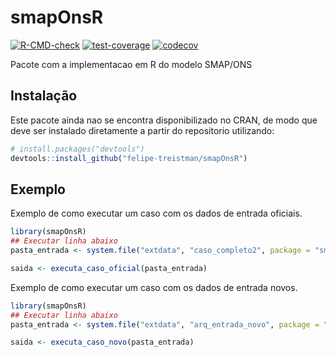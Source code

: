 
<!-- README.md is generated from README.Rmd. Please edit that file -->

# smapOnsR

<!-- badges: start -->

[![R-CMD-check](https://github.com/felipe-treistman/smapOnsR/actions/workflows/R-CMD-check.yaml/badge.svg)](https://github.com/felipe-treistman/smapOnsR/actions/workflows/R-CMD-check.yaml)
[![test-coverage](https://github.com/felipe-treistman/smapOnsR/workflows/test-coverage/badge.svg)](https://github.com/felipe-treistman/smapOnsR/actions/workflows/test-coverage.yaml)
[![codecov](https://codecov.io/gh/felipe-treistman/smapOnsR/graph/badge.svg?token=C7FF7ZNCER)](https://codecov.io/gh/felipe-treistman/smapOnsR)
<!-- badges: end -->

Pacote com a implementacao em R do modelo SMAP/ONS

## Instalação

Este pacote ainda nao se encontra disponibilizado no CRAN, de modo que
deve ser instalado diretamente a partir do repositorio utilizando:

``` r
# install.packages("devtools")
devtools::install_github("felipe-treistman/smapOnsR")
```

## Exemplo

Exemplo de como executar um caso com os dados de entrada oficiais.

``` r
library(smapOnsR)
## Executar linha abaixo
pasta_entrada <- system.file("extdata", "caso_completo2", package = "smapOnsR")

saida <- executa_caso_oficial(pasta_entrada)
```

Exemplo de como executar um caso com os dados de entrada novos.

``` r
library(smapOnsR)
## Executar linha abaixo
pasta_entrada <- system.file("extdata", "arq_entrada_novo", package = "smapOnsR")

saida <- executa_caso_novo(pasta_entrada)
```
